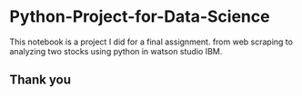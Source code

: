 # Python-Project-for-Data-Science

This notebook is a project I did for a final assignment. from web scraping to analyzing two stocks using python in watson studio IBM.

## Thank you

